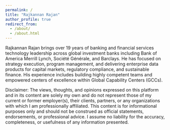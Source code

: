 ```yaml
---
permalink: /
title: "Rajkannan Rajan"
author_profile: true
redirect_from: 
  - /about/
  - /about.html
---
```


Rajkannan Rajan brings over 19 years of banking and financial services technology leadership across global investment banks including Bank of America Merrill Lynch, Société Générale, and Barclays. He has focused on strategy execution, program management, and delivering enterprise data products for capital markets, regulatory compliance, and sustainable finance. His experience includes building highly competent teams and empowered centers of excellence within Global Capability Centers (GCCs).





Disclaimer:
The views, thoughts, and opinions expressed on this platform and in its content are solely my own and do not represent those of my current or former employer(s), their clients, partners, or any organizations with which I am professionally affiliated. This content is for informational purposes only and should not be construed as official statements, endorsements, or professional advice. I assume no liability for the accuracy, completeness, or usefulness of any information presented.
